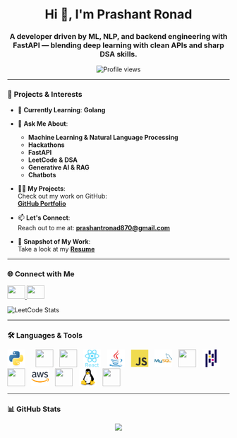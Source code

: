 <h1 align="center">Hi 👋, I'm Prashant Ronad</h1>
<h3 align="center">
  A developer driven by ML, NLP, and backend engineering with FastAPI — blending deep learning with clean APIs and sharp DSA skills.
</h3>

<p align="center">
  <img src="https://komarev.com/ghpvc/?username=prashant-tech870&label=Profile%20views&color=0e75b6&style=flat" alt="Profile views" />
</p>

---

### 🚀 **Projects & Interests**
  
- 🌱 **Currently Learning**: **Golang**  
  
- 💬 **Ask Me About**:  
  - **Machine Learning & Natural Language Processing**
  - **Hackathons**
  - **FastAPI**  
  - **LeetCode & DSA**  
  - **Generative AI & RAG**  
  - **Chatbots**  
    
  
- 👨‍💻 **My Projects**:  
  Check out my work on GitHub:  
  [**GitHub Portfolio**](https://github.com/PRASHANT-tech870)  

- 📫 **Let's Connect**:  
  Reach out to me at: [**prashantronad870@gmail.com**](mailto:prashantronad870@gmail.com)  

- 📄 **Snapshot of My Work**:  
  Take a look at my [**Resume**](https://drive.google.com/file/d/1bVDCNdGWkp-2Rw3yokQ7dBHxEQxg9ClO/view?usp=sharing)
---

### 🌐 Connect with Me
<p align="left">
  <a href="https://linkedin.com/in/prashant-ronad" target="_blank">
    <img src="https://raw.githubusercontent.com/rahuldkjain/github-profile-readme-generator/master/src/images/icons/Social/linked-in-alt.svg" height="30" width="40" />
  </a>
  <a href="https://www.leetcode.com/prashant-tech870" target="_blank">
    <img src="https://raw.githubusercontent.com/rahuldkjain/github-profile-readme-generator/master/src/images/icons/Social/leet-code.svg" height="30" width="40" />
  </a>
</p>

<!-- ✅ LeetCode Profile Embed -->
<div align="left">
  
  ![LeetCode Stats](https://leetcard.jacoblin.cool/tech-870?theme=catppuccinMocha&font=Andada%20Pro&ext=heatmap)
</div>



---

### 🛠️ Languages & Tools
<p align="left">
  <a href="https://www.python.org" target="_blank"><img src="https://raw.githubusercontent.com/devicons/devicon/master/icons/python/python-original.svg" width="40" height="40" style="margin-right: 20px;"/></a>
  <a href="https://pytorch.org/" target="_blank"><img src="https://www.vectorlogo.zone/logos/pytorch/pytorch-icon.svg" width="40" height="40" style="margin-right: 10px;"/></a>
  <a href="https://fastapi.tiangolo.com/" target="_blank"><img src="https://cdn.jsdelivr.net/gh/devicons/devicon/icons/fastapi/fastapi-original.svg" width="40" height="40" style="margin-right: 10px;"/></a>
  <a href="https://reactjs.org/" target="_blank"><img src="https://raw.githubusercontent.com/devicons/devicon/master/icons/react/react-original-wordmark.svg" width="40" height="40" style="margin-right: 10px;"/></a>
  <a href="https://www.java.com" target="_blank"><img src="https://raw.githubusercontent.com/devicons/devicon/master/icons/java/java-original.svg" width="40" height="40" style="margin-right: 10px;"/></a>
  <a href="https://developer.mozilla.org/en-US/docs/Web/JavaScript" target="_blank"><img src="https://raw.githubusercontent.com/devicons/devicon/master/icons/javascript/javascript-original.svg" width="40" height="40" style="margin-right: 10px;"/></a>
  <a href="https://www.mysql.com/" target="_blank"><img src="https://raw.githubusercontent.com/devicons/devicon/master/icons/mysql/mysql-original-wordmark.svg" width="40" height="40" style="margin-right: 10px;"/></a>
  <a href="https://www.sqlite.org/" target="_blank"><img src="https://www.vectorlogo.zone/logos/sqlite/sqlite-icon.svg" width="40" height="40" style="margin-right: 10px;"/></a>
  <a href="https://pandas.pydata.org/" target="_blank"><img src="https://raw.githubusercontent.com/devicons/devicon/master/icons/pandas/pandas-original.svg" width="40" height="40" style="margin-right: 10px;"/></a>
  <a href="https://git-scm.com/" target="_blank"><img src="https://www.vectorlogo.zone/logos/git-scm/git-scm-icon.svg" width="40" height="40" style="margin-right: 10px;"/></a>
  <a href="https://aws.amazon.com" target="_blank"><img src="https://raw.githubusercontent.com/devicons/devicon/master/icons/amazonwebservices/amazonwebservices-original-wordmark.svg" width="40" height="40" style="margin-right: 10px;"/></a>
  <a href="https://heroku.com" target="_blank"><img src="https://www.vectorlogo.zone/logos/heroku/heroku-icon.svg" width="40" height="40" style="margin-right: 10px;"/></a>
  <a href="https://www.linux.org/" target="_blank"><img src="https://raw.githubusercontent.com/devicons/devicon/master/icons/linux/linux-original.svg" width="40" height="40" style="margin-right: 10px;"/></a>
  <a href="https://postman.com" target="_blank"><img src="https://www.vectorlogo.zone/logos/getpostman/getpostman-icon.svg" width="40" height="40" style="margin-right: 10px;"/></a>
</p>




---

### 📊 GitHub Stats
<p align="center">
  <img src="https://github-readme-stats.vercel.app/api/top-langs?username=prashant-tech870&show_icons=true&locale=en&layout=compact" />
</p>
